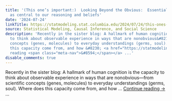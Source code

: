 ```yaml
---
title: '(This one’s important:)  Looking Beyond the Obvious:  Essentialism and abstraction
  as central to our reasoning and beliefs'
date: '2024-07-24'
linkTitle: https://statmodeling.stat.columbia.edu/2024/07/24/this-ones-important-looking-beyond-the-obvious-essentialism-and-abstraction-as-central-to-our-reasoning-and-beliefs/
source: Statistical Modeling, Causal Inference, and Social Science
description: 'Recently in the sister blog: A hallmark of human cognition is the capacity
  to think about observable experience in ways that are nonobvious&#8212;from scientific
  concepts (genes, molecules) to everyday understandings (germs, soul). Where does
  this capacity come from, and how &#8230; <a href="https://statmodeling.stat.columbia.edu/2024/07/24/this-ones-important-looking-beyond-the-obvious-essentialism-and-abstraction-as-central-to-our-reasoning-and-beliefs/">Continue
  reading <span class="meta-nav">&#8594;</span></a> ...'
disable_comments: true
---
```

Recently in the sister blog: A hallmark of human cognition is the capacity to think about observable experience in ways that are nonobvious&#8212;from scientific concepts (genes, molecules) to everyday understandings (germs, soul). Where does this capacity come from, and how &#8230; <a href="https://statmodeling.stat.columbia.edu/2024/07/24/this-ones-important-looking-beyond-the-obvious-essentialism-and-abstraction-as-central-to-our-reasoning-and-beliefs/">Continue reading <span class="meta-nav">&#8594;</span></a> ...